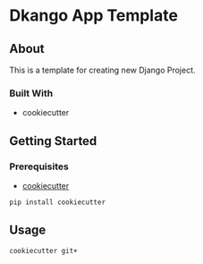 # Dkango App Template


## About

This is a template for creating new Django Project.

### Built With

- cookiecutter

## Getting Started

### Prerequisites

- [cookiecutter](https://cookiecutter.readthedocs.io/en/stable/installation.html)

```bash
pip install cookiecutter
```

## Usage

```bash
cookiecutter git+
```
